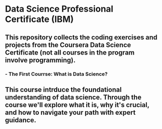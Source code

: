 # Data Science Professional Certificate (IBM)
## This repository collects the coding exercises and projects from the Coursera Data Science Certificate (not all courses in the program involve programming).


### - The First Courrse: **What is Data Science?**
This course intrduce the foundational understanding of data science. Through the course we'll explore what it is, why it's crucial, and how to navigate your path with expert guidance.
-----------------------------------------
